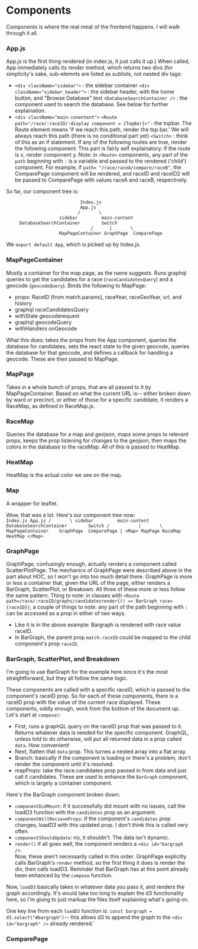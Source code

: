 # Components
Components is where the real meat of the frontend happens.  I will walk through it all.

### App.js
App.js is the first thing rendered (in index.js, it just calls it up.)  When called, App immediately calls its render method, which returns two divs (for simplicity's sake, sub-elemnts are listed as sublists, not nested div tags: 
-  `<div className="sidebar">` : the sidebar container
    `<div className="sidebar_header">` : the sidebar header, with the home button, and "Browse Database" text
    `<DatabaseSearchContainer />` : the component used to search the database.  See below for further explaination.
-  `<div className="main-conentent">`
    `<Route path="/race/:raceID/:display component = {TopBar}>"` : the topbar.  The Route element means 'if we reach this path, render the top bar.'  We will always reach this path (there is no conditional part yet)
    `<Switch>` : think of this as an if statement.  If any of the following routes are true, render the following component:
      This part is fairly self explainatory: if the route is x, render component y.
Note: in `<Route>` components, any part of the `path` beginning with `:` is a variable and passed to the rendered ('child') component.  For example, if `path= "/race/raceA/compare/raceB"`, the ComparePage component will be rendered, and raceID and raceID2 will be passed to ComparePage with values raceA and raceB, respectively.

So far, our component tree is:
```                 
                            Index.js
                            App.js
                           /       \
                    sidebar         main-content
     DatabaseSearchContainer        Switch
                                /      |       \
                    MapPageContainer GraphPage  ComparePage
```
We `export default App`, which is picked up by Index.js.

### MapPageContainer
Mostly a container for the map page, as the name suggests.  Runs graphql queries to get the candidates for a race (`raceCandidatesQuery`) and a geocode (`geocodeQuery`).  Binds the following to MapPage:
- props: RaceID (from match.params), raceYear, raceGeoYear, url, and history
- graphql raceCandidatesQuery
- withState geocoderequest
- graphql geocodeQuery 
- withHandlers onGeocode

What this does: takes the props from the App component, queries the database for candidates, sets the react state to the given geocode, queries the database for that geocode, and defines a callback for handling a geocode.  These are then passed to MapPage.

### MapPage
Takes in a whole bunch of props, that are all passed to it by MapPageContainer.  Based on what the current URL is-- either broken down by ward or precinct, or either of those for a specific candidate, it renders a RaceMap, as defined in RaceMap.js.

### RaceMap
Queries the database for a map and geojson, maps some props to relevant props, keeps the prop listening for changes to the geojson, then maps the colors in the database to the raceMap.  All of this is passed to HeatMap.

### HeatMap
HeatMap is the actual color we see on the map.  

### Map
A wrapper for leaflet.

Wow, that was a lot.  Here's our component tree now:
`                        
                            Index.js
                            App.js
                           /       \
                    sidebar         main-content
     DatabaseSearchContainer        Switch
                                /           |       \
                    MapPageContainer    GraphPage  ComparePage
                            |
                        <Map>
                        MapPage
                        RaceMap
                        HeatMap
                        </Map>
`
### GraphPage
GraphPage, confusingly enough, actually renders a component called ScatterPlotPage.  The mechanics of GraphPage were described above in the part about HOC, so I won't go into too much detail there.  GraphPage is more or less a container that, given the URL of the page, either renders a BarGraph, ScatterPlot, or Breakown.  All three of these more or less follow the same pattern.
Thing to note: in clauses with `<Route path=/race/:raceID/graphs/candidatesrender{() => BarGraph race={raceID}}`, a couple of things to note: any part of the path beginning with `:` can be accessed as a prop in either of two ways.
- Like it is in the above example: Bargraph is rendered with race value raceID.
- In BarGraph, the parent prop `match.raceID` could be mapped to the child component's prop `raceID`.  

### BarGraph, ScatterPlot, and Breakdown
I'm going to use BarGraph for the example here since it's the most straightforward, but they all follow the same logic.

These components are called with a specific raceID, which is passed to the component's raceID prop.  So for each of these components, there is a raceID prop with the value of the current race displayed. These components, oddly enough, work from the bottom of the document up.  Let's start at `compose(`:
- First, runs a graphQL query on the raceID prop that was passed to it.  Returns whatever data is needed for the specific component.  GraphQL, unless told to do otherwise, will put all returned data in a prop called `data`.  How convenient!  
- Next, flatten that `data` prop.  This turnes a nested array into a flat array.  
- Branch: basically if the component is loading or there's a problem, don't render the component until it's resolved. 
- mapProps: take the race.candidates prop passed in from data and just call it candidates.
These are used to enhance the `BarGraph` component, which is largely a container component.

Here's the BarGraph component broken down: 
- `componentDidMount`: if it successfully did mount with no issues, call the loadD3 function with the `candidates` prop as an argument.
- `componentWillRecieveProps`: if the component's `candidates` prop changes, loadD3 with this updated prop.  I don't think this is called very often.
- `componentShouldUpdate`: no, it shouldn't.  The data isn't dynamic.
- `render()` if all goes well, the component renders a `<div id="bargraph />`.  
Now, these aren't necessarily called in this order.  GraphPage explicitly calls BarGraph's `render` method, so the first thing it does is render the div, then calls loadD3.  Reminder that BarGraph has at this point already been enhanced by the `compose` function. 

Now, `loadD3` basically takes in whatever data you pass it, and renders the graph accordingly.  It's would take too long to explain the d3 functionality here, so I'm giong to just markup the files itself explaining what's going on.

One key line from each `loadD3` function is: `const bargraph = d3.select("#bargraph")`-- this allows d3 to append the graph to the `<div id="bargraph" />` already rendered.`

### ComparePage

